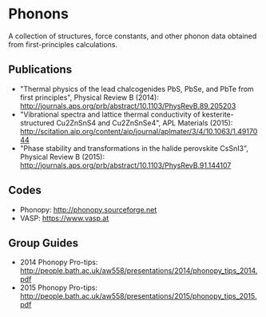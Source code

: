 Phonons
============

A collection of structures, force constants, and other phonon data obtained from first-principles calculations.

Publications
------------
- "Thermal physics of the lead chalcogenides PbS, PbSe, and PbTe from first principles", Physical Review B (2014): http://journals.aps.org/prb/abstract/10.1103/PhysRevB.89.205203
- "Vibrational spectra and lattice thermal conductivity of kesterite-structured Cu2ZnSnS4 and Cu2ZnSnSe4", APL Materials (2015): http://scitation.aip.org/content/aip/journal/aplmater/3/4/10.1063/1.4917044
- "Phase stability and transformations in the halide perovskite CsSnI3", Physical Review B (2015): http://journals.aps.org/prb/abstract/10.1103/PhysRevB.91.144107

Codes
------------
- Phonopy: http://phonopy.sourceforge.net
- VASP: https://www.vasp.at

Group Guides
------------
- 2014 Phonopy Pro-tips: http://people.bath.ac.uk/aw558/presentations/2014/phonopy_tips_2014.pdf
- 2015 Phonopy Pro-tips: http://people.bath.ac.uk/aw558/presentations/2015/phonopy_tips_2015.pdf
